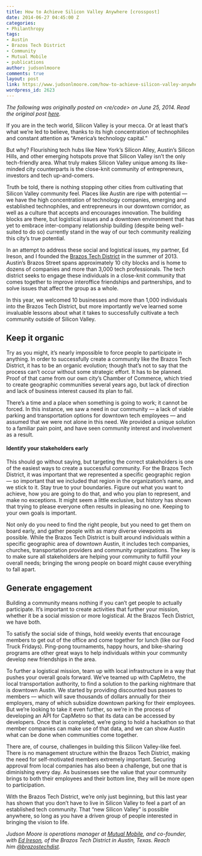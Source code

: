 ```yaml
---
title: How to Achieve Silicon Valley Anywhere [crosspost]
date: 2014-06-27 04:45:00 Z
categories:
- Philanthropy
tags:
- Austin
- Brazos Tech District
- Community
- Mutual Mobile
- publications
author: judsonlmoore
comments: true
layout: post
link: https://www.judsonlmoore.com/how-to-achieve-silicon-valley-anywhere/
wordpress_id: 2623
---
```


_The following was originally posted on <re/code> on June 25, 2014. Read the original post [here](http://recode.net/2014/06/25/how-to-achieve-silicon-valley-anywhere)._

If you are in the tech world, Silicon Valley is your mecca. Or at least that’s what we’re led to believe, thanks to its high concentration of technophiles and constant attention as “America’s technology capital.”

But why? Flourishing tech hubs like New York’s Silicon Alley, Austin’s Silicon Hills, and other emerging hotspots prove that Silicon Valley isn’t the only tech-friendly area. What truly makes Silicon Valley unique among its like-minded city counterparts is the close-knit community of entrepreneurs, investors and tech up-and-comers.

Truth be told, there is nothing stopping other cities from cultivating that Silicon Valley community feel. Places like Austin are ripe with potential — we have the high concentration of technology companies, emerging and established technophiles, and entrepreneurs in our downtown corridor, as well as a culture that accepts and encourages innovation. The building blocks are there, but logistical issues and a downtown environment that has yet to embrace inter-company relationship building (despite being well-suited to do so) currently stand in the way of our tech community realizing this city’s true potential.

In an attempt to address these social and logistical issues, my partner, Ed Ireson, and I founded the [Brazos Tech District](http://www.brazostechdistrict.org/) in the summer of 2013. Austin’s Brazos Street spans approximately 10 city blocks and is home to dozens of companies and more than 3,000 tech professionals. The tech district seeks to engage these individuals in a close-knit community that comes together to improve interoffice friendships and partnerships, and to solve issues that affect the group as a whole.

In this year, we welcomed 10 businesses and more than 1,000 individuals into the Brazos Tech District, but more importantly we’ve learned some invaluable lessons about what it takes to successfully cultivate a tech community outside of Silicon Valley.


## Keep it organic


Try as you might, it’s nearly impossible to force people to participate in anything. In order to successfully create a community like the Brazos Tech District, it has to be an organic evolution; though that’s not to say that the process can’t occur without some strategic effort. It has to be planned. Proof of that came from our own city’s Chamber of Commerce, which tried to create geographic communities several years ago, but lack of direction and lack of business interest caused its plan to fail.

There’s a time and a place when something is going to work; it cannot be forced. In this instance, we saw a need in our community — a lack of viable parking and transportation options for downtown tech employees — and assumed that we were not alone in this need. We provided a unique solution to a familiar pain point, and have seen community interest and involvement as a result.


#### Identify your stakeholders early


This should go without saying, but targeting the correct stakeholders is one of the easiest ways to create a successful community. For the Brazos Tech District, it was important that we represented a specific geographic region — so important that we included that region in the organization’s name, and we stick to it. Stay true to your boundaries. Figure out what you want to achieve, how you are going to do that, and who you plan to represent, and make no exceptions. It might seem a little exclusive, but history has shown that trying to please everyone often results in pleasing no one. Keeping to your own goals is important.

Not only do you need to find the right people, but you need to get them on board early, and gather people with as many diverse viewpoints as possible. While the Brazos Tech District is built around individuals within a specific geographic area of downtown Austin, it includes tech companies, churches, transportation providers and community organizations. The key is to make sure all stakeholders are helping your community to fulfill your overall needs; bringing the wrong people on board might cause everything to fall apart.


## Generate engagement


Building a community means nothing if you can’t get people to actually participate. It’s important to create activities that further your mission, whether it be a social mission or more logistical. At the Brazos Tech District, we have both.

To satisfy the social side of things, hold weekly events that encourage members to get out of the office and come together for lunch (like our Food Truck Fridays). Ping-pong tournaments, happy hours, and bike-sharing programs are other great ways to help individuals within your community develop new friendships in the area.

To further a logistical mission, team up with local infrastructure in a way that pushes your overall goals forward. We’ve teamed up with CapMetro, the local transportation authority, to find a solution to the parking nightmare that is downtown Austin. We started by providing discounted bus passes to members — which will save thousands of dollars annually for their employers, many of which subsidize downtown parking for their employees. But we’re looking to take it even further, so we’re in the process of developing an API for CapMetro so that its data can be accessed by developers. Once that is completed, we’re going to hold a hackathon so that member companies can make use of that data, and we can show Austin what can be done when communities come together.

There are, of course, challenges in building this Silicon Valley-like feel. There is no management structure within the Brazos Tech District, making the need for self-motivated members extremely important. Securing approval from local companies has also been a challenge, but one that is diminishing every day. As businesses see the value that your community brings to both their employees and their bottom line, they will be more open to participation.

With the Brazos Tech District, we’re only just beginning, but this last year has shown that you don’t have to live in Silicon Valley to feel a part of an established tech community. That “new Silicon Valley” is possible anywhere, so long as you have a driven group of people interested in bringing the vision to life.

_Judson Moore is operations manager at [Mutual Mobile](http://www.mutualmobile.com/), and co-founder, with [Ed Ireson](https://twitter.com/EdIreson), of the Brazos Tech District in Austin, Texas. Reach him [@brazostechdist](https://twitter.com/brazostechdist)._
